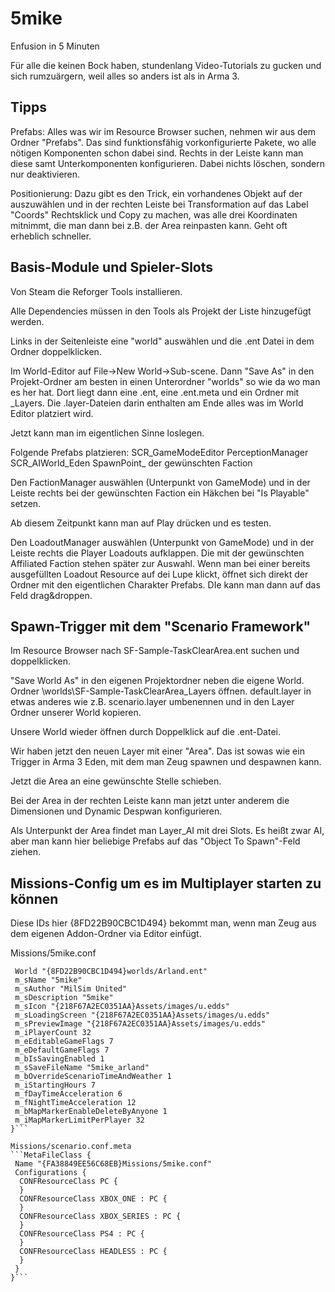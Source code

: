 # 5mike
Enfusion in 5 Minuten

Für alle die keinen Bock haben, stundenlang Video-Tutorials zu gucken und sich rumzuärgern, 
weil alles so anders ist als in Arma 3.


## Tipps
Prefabs: Alles was wir im Resource Browser suchen, nehmen wir aus dem Ordner "Prefabs". Das sind funktionsfähig vorkonfigurierte Pakete, wo alle nötigen Komponenten schon dabei sind. Rechts in der Leiste kann man diese samt Unterkomponenten konfigurieren. Dabei nichts löschen, sondern nur deaktivieren.

Positionierung: Dazu gibt es den Trick, ein vorhandenes Objekt auf der auszuwählen und in der rechten Leiste bei Transformation auf das Label "Coords" Rechtsklick und Copy zu machen, was alle drei Koordinaten mitnimmt, die man dann bei z.B. der Area reinpasten kann. Geht oft erheblich schneller.


## Basis-Module und Spieler-Slots
Von Steam die Reforger Tools installieren.

Alle Dependencies müssen in den Tools als Projekt der Liste hinzugefügt werden.

Links in der Seitenleiste eine "world" auswählen und die .ent Datei in dem Ordner doppelklicken. 

Im  World-Editor auf File->New World->Sub-scene.
Dann "Save As" in den Projekt-Ordner am besten in einen Unterordner "worlds" so wie da wo man es her hat. 
Dort liegt dann eine .ent, eine .ent.meta und ein Ordner mit _Layers. Die .layer-Dateien darin enthalten am Ende alles was im World Editor platziert wird.

Jetzt kann man im eigentlichen Sinne loslegen.

Folgende Prefabs platzieren:
SCR_GameModeEditor
PerceptionManager
SCR_AIWorld_Eden
SpawnPoint_ der gewünschten Faction

Den FactionManager auswählen (Unterpunkt von GameMode) und in der Leiste rechts bei der gewünschten Faction ein Häkchen bei "Is Playable" setzen.

Ab diesem Zeitpunkt kann man auf Play drücken und es testen.

Den LoadoutManager auswählen (Unterpunkt von GameMode) und in der Leiste rechts die Player Loadouts aufklappen. Die mit der gewünschten Affiliated Faction stehen später zur Auswahl. Wenn man bei einer bereits ausgefüllten Loadout Resource auf dei Lupe klickt, öffnet sich direkt der Ordner mit den eigentlichen Charakter Prefabs. DIe kann man dann auf das Feld drag&droppen.


## Spawn-Trigger mit dem "Scenario Framework"
Im Resource Browser nach SF-Sample-TaskClearArea.ent suchen und doppelklicken. 

"Save World As" in den eigenen Projektordner neben die eigene World. 
Ordner \worlds\SF-Sample-TaskClearArea_Layers öffnen.
default.layer in etwas anderes wie z.B. scenario.layer umbenennen und in den Layer Ordner unserer World kopieren.

Unsere World wieder öffnen durch Doppelklick auf die .ent-Datei.

Wir haben jetzt den neuen Layer mit einer "Area". Das ist sowas wie ein Trigger in Arma 3 Eden, mit dem man Zeug spawnen und despawnen kann.

Jetzt die Area an eine gewünschte Stelle schieben.

Bei der Area in der rechten Leiste kann man jetzt unter anderem die Dimensionen und Dynamic Despwan konfigurieren. 

Als Unterpunkt der Area findet man Layer_AI mit drei Slots. Es heißt zwar AI, aber man kann hier beliebige Prefabs auf das "Object To Spawn"-Feld ziehen.


## Missions-Config um es im Multiplayer starten zu können
Diese IDs hier {8FD22B90CBC1D494} bekommt man, wenn man Zeug aus dem eigenen Addon-Ordner via Editor einfügt.

Missions/5mike.conf
```SCR_MissionHeader {
 World "{8FD22B90CBC1D494}worlds/Arland.ent"
 m_sName "5mike"
 m_sAuthor "MilSim United"
 m_sDescription "5mike"
 m_sIcon "{218F67A2EC0351AA}Assets/images/u.edds"
 m_sLoadingScreen "{218F67A2EC0351AA}Assets/images/u.edds"
 m_sPreviewImage "{218F67A2EC0351AA}Assets/images/u.edds"
 m_iPlayerCount 32
 m_eEditableGameFlags 7
 m_eDefaultGameFlags 7
 m_bIsSavingEnabled 1
 m_sSaveFileName "5mike_arland"
 m_bOverrideScenarioTimeAndWeather 1
 m_iStartingHours 7
 m_fDayTimeAcceleration 6
 m_fNightTimeAcceleration 12
 m_bMapMarkerEnableDeleteByAnyone 1
 m_iMapMarkerLimitPerPlayer 32
}```

Missions/scenario.conf.meta
```MetaFileClass {
 Name "{FA38849EE56C68EB}Missions/5mike.conf"
 Configurations {
  CONFResourceClass PC {
  }
  CONFResourceClass XBOX_ONE : PC {
  }
  CONFResourceClass XBOX_SERIES : PC {
  }
  CONFResourceClass PS4 : PC {
  }
  CONFResourceClass HEADLESS : PC {
  }
 }
}```
